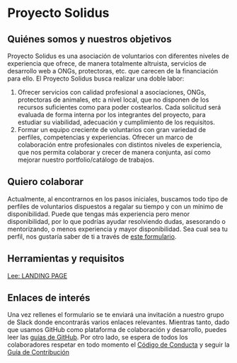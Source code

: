 # Proyecto Solidus

## Quiénes somos y nuestros objetivos
Proyecto Solidus es una asociación de voluntarios con diferentes niveles de experiencia que ofrece, de manera totalmente altruista, servicios de desarrollo web a ONGs, protectoras, etc. que carecen de la financiación para ello.
El Proyecto Solidus busca realizar una doble labor:
1. Ofrecer servicios con calidad profesional a asociaciones, ONGs, protectoras de animales, etc a nivel local, que no disponen de los recursos suficientes como para poder costearlos. Cada solicitud será evaluada de forma interna por los integrantes del proyecto, para estudiar su viabilidad, adecuación y cumplimiento de los requisitos.
2. Formar un equipo creciente de voluntarios con gran variedad de perfiles, competencias y experiencias.  Ofrecer un marco de colaboración entre profesionales con distintos niveles de experiencia, que nos permita colaborar y crecer de manera conjunta, así como mejorar nuestro portfolio/catálogo de trabajos.

## Quiero colaborar
Actualmente, al encontrarnos en los pasos iniciales, buscamos todo tipo de perfiles de voluntarios dispuestos a regalar su tiempo y con un mínimo de disponibilidad.
Puede que tengas más experiencia pero menor disponibilidad, por lo que podrías ayudar resolviendo dudas, asesorando o mentorizando, o menos experiencia y mayor disponibilidad. Sea cual sea tu perfil, nos gustaría saber de ti a través de [este formulario](https://docs.google.com/forms/d/e/1FAIpQLSdvnnTbpeFz1PTkVl5vDIrfWjP-TeDhZGFzpy5aB-d0OzZk5g/viewform).

## Herramientas y requisitos
[Lee: LANDING PAGE](https://github.com/proyectosolidus/ProyectoSolidus/blob/main/LANDING_PAGE.md)
## Enlaces de interés
Una vez rellenes el formulario se te enviará una invitación a nuestro grupo de Slack donde encontrarás varios enlaces relevantes. Mientras tanto, dado que usamos GitHub como plataforma de colaboración y desarrollo, puedes leer las [guías de GitHub](https://guides.github.com/).
Por otro lado, se espera de todos los colaboradores respetar en todo momento el [Código de Conducta](https://github.com/proyectosolidus/ProyectoSolidus/blob/main/CODE_OF_CONDUCT.md) y seguir la [Guía de Contribución](https://github.com/proyectosolidus/ProyectoSolidus/blob/main/CONTRIBUTION_GUIDE.md)
